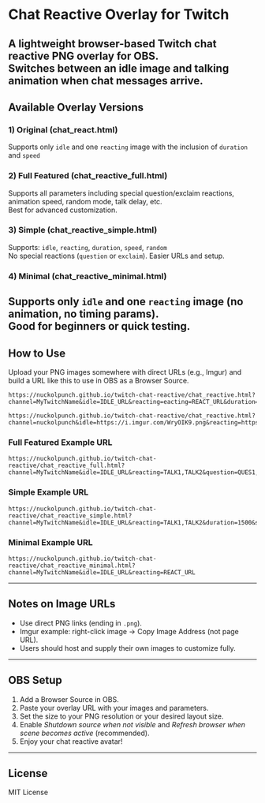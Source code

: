 # Chat Reactive Overlay for Twitch
A lightweight browser-based Twitch chat reactive PNG overlay for OBS.  
Switches between an idle image and talking animation when chat messages arrive.
---
## Available Overlay Versions
### 1) Original (chat_react.html)
Supports only `idle` and one `reacting` image with the inclusion of `duration` and `speed`
### 2) Full Featured (chat_reactive_full.html)  
Supports all parameters including special question/exclaim reactions, animation speed, random mode, talk delay, etc.  
Best for advanced customization.
### 3) Simple (chat_reactive_simple.html)  
Supports: `idle`, `reacting`, `duration`, `speed`, `random`  
No special reactions (`question` or `exclaim`). Easier URLs and setup.
### 4) Minimal (chat_reactive_minimal.html)  
Supports only `idle` and one `reacting` image (no animation, no timing params).  
Good for beginners or quick testing.
---
## How to Use
Upload your PNG images somewhere with direct URLs (e.g., Imgur) and build a URL like this to use in OBS as a Browser Source.
```
https://nuckolpunch.github.io/twitch-chat-reactive/chat_reactive.html?channel=MyTwitchName&idle=IDLE_URL&reacting=eacting=REACT_URL&duration=2000

https://nuckolpunch.github.io/twitch-chat-reactive/chat_reactive.html?channel=nuckolpunch&idle=https://i.imgur.com/WryOIK9.png&reacting=https://i.imgur.com/v6c7Ext.png&duration=2000
```
### Full Featured Example URL
```
https://nuckolpunch.github.io/twitch-chat-reactive/chat_reactive_full.html?channel=MyTwitchName&idle=IDLE_URL&reacting=TALK1,TALK2&question=QUES1,QUES2&exclaim=EXCL1,EXCL2&duration=1500&speed=150&random=true&talkdelay=3000
```
### Simple Example URL
```
https://nuckolpunch.github.io/twitch-chat-reactive/chat_reactive_simple.html?channel=MyTwitchName&idle=IDLE_URL&reacting=TALK1,TALK2&duration=1500&speed=150&random=true
```
### Minimal Example URL
```
https://nuckolpunch.github.io/twitch-chat-reactive/chat_reactive_minimal.html?channel=MyTwitchName&idle=IDLE_URL&reacting=REACT_URL
```
---
## Notes on Image URLs
- Use direct PNG links (ending in `.png`).  
- Imgur example: right-click image → Copy Image Address (not page URL).  
- Users should host and supply their own images to customize fully.
---
## OBS Setup
1. Add a Browser Source in OBS.  
2. Paste your overlay URL with your images and parameters.  
3. Set the size to your PNG resolution or your desired layout size.  
4. Enable *Shutdown source when not visible* and *Refresh browser when scene becomes active* (recommended).  
5. Enjoy your chat reactive avatar!
---
## License

MIT License
